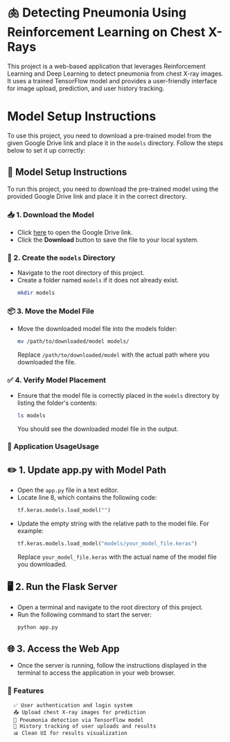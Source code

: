 # 🫁 Detecting Pneumonia Using Reinforcement Learning on Chest X-Rays

This project is a web-based application that leverages Reinforcement Learning and Deep Learning to detect pneumonia from chest X-ray images. It uses a trained TensorFlow model and provides a user-friendly interface for image upload, prediction, and user history tracking.

# Model Setup Instructions

To use this project, you need to download a pre-trained model from the given Google Drive link and place it in the `models` directory. Follow the steps below to set it up correctly:

## 🔧 Model Setup Instructions

To run this project, you need to download the pre-trained model using the provided Google Drive link and place it in the correct directory.

### 📥 1. Download the Model
   - Click [here](https://drive.google.com/file/d/12UdrVDNnX-zuZ-7i0Pp9X7OTnXfI7sjt/view?usp=drive_link) to open the Google Drive link.
   - Click the **Download** button to save the file to your local system.

### 📁 2. Create the `models` Directory
   - Navigate to the root directory of this project.
   - Create a folder named `models` if it does not already exist.
     ```bash
     mkdir models
     ```

### 📦 3. Move the Model File
   - Move the downloaded model file into the models folder:
     ```bash
     mv /path/to/downloaded/model models/
     ```
     Replace `/path/to/downloaded/model` with the actual path where you downloaded the file.

### ✅ 4. Verify Model Placement
   - Ensure that the model file is correctly placed in the `models` directory by listing the folder's contents:
     ```bash
     ls models
     ```
     You should see the downloaded model file in the output.

### 🚀 Application UsageUsage

## ✏️ 1. Update app.py with Model Path
   - Open the `app.py` file in a text editor.
   - Locate line 8, which contains the following code:
     ```python
     tf.keras.models.load_model("")
     ```
   - Update the empty string with the relative path to the model file. For example:
     ```python
     tf.keras.models.load_model("models/your_model_file.keras")
     ```
     Replace `your_model_file.keras` with the actual name of the model file you downloaded.

## 🖥️ 2. Run the Flask Server
   - Open a terminal and navigate to the root directory of this project.
   - Run the following command to start the server:
     ```bash
     python app.py
     ```

## 🌐 3. Access the Web App
   - Once the server is running, follow the instructions displayed in the terminal to access the application in your web browser.
### 🔐 Features
      ✅ User authentication and login system
      📤 Upload chest X-ray images for prediction
      🧠 Pneumonia detection via TensorFlow model
      📝 History tracking of user uploads and results
      📊 Clean UI for results visualization


